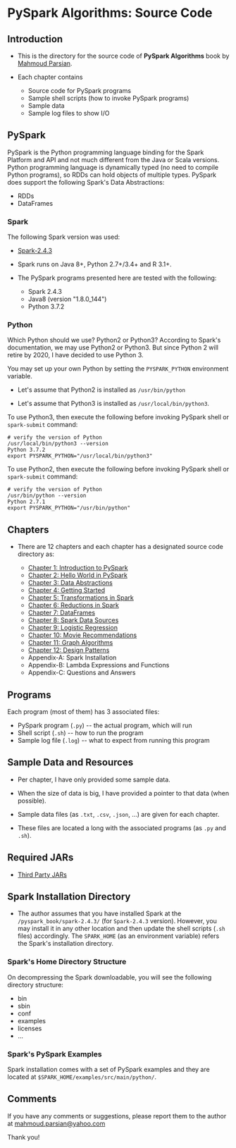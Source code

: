# PySpark Algorithms: Source Code

## Introduction

* This is the directory for the source 
  code of **PySpark Algorithms** book by 
  [Mahmoud Parsian](https://www.linkedin.com/in/mahmoudparsian/).

* Each chapter contains 
	* Source code for PySpark programs
	* Sample shell scripts (how to invoke PySpark programs)
	* Sample data
	* Sample log files to show I/O
	

## PySpark

PySpark is the Python programming language 
binding for the Spark Platform and API and 
not much different from the Java or Scala 
versions. Python programming language is 
dynamically typed (no need to compile Python 
programs), so RDDs can hold objects of multiple 
types. PySpark does support the following 
Spark's Data Abstractions:

* RDDs
* DataFrames


### Spark

The following Spark version was used:

* [Spark-2.4.3](http://spark.apache.org/news/spark-2-4-3-released.html)

* Spark runs on Java 8+, Python 2.7+/3.4+ and R 3.1+.
  
* The PySpark programs presented here are tested 
  with the following:
	* Spark 2.4.3
	* Java8 (version "1.8.0_144")
	* Python 3.7.2

### Python

Which Python should we use? Python2 or Python3?
According to Spark's documentation, we may use
Python2 or Python3. But since Python 2 will retire
by 2020, I have decided to use Python 3. 

You may set up your own Python by setting the
`PYSPARK_PYTHON` environment variable.

* Let's assume that Python2 is installed 
  as `/usr/bin/python` 

* Let's assume that Python3 is installed 
  as `/usr/local/bin/python3`. 


To use Python3, then execute the following before 
invoking PySpark shell or `spark-submit` command:

````
# verify the version of Python
/usr/local/bin/python3 --version
Python 3.7.2
export PYSPARK_PYTHON="/usr/local/bin/python3"
````


To use Python2, then execute the following before 
invoking PySpark shell or `spark-submit` command:

````
# verify the version of Python
/usr/bin/python --version
Python 2.7.1
export PYSPARK_PYTHON="/usr/bin/python"
````


## Chapters

* There are 12 chapters and each chapter 
has a designated source code directory as:

	* [Chapter 1: Introduction to PySpark](./chap01) 
	* [Chapter 2: Hello World in PySpark](./chap02)	
	* [Chapter 3: Data Abstractions](./chap03)	
	* [Chapter 4: Getting Started](./chap04)	
	* [Chapter 5: Transformations in Spark](./chap05)	
	* [Chapter 6: Reductions in Spark](./chap06)	
	* [Chapter 7: DataFrames](./chap07)	 
	* [Chapter 8: Spark Data Sources](./chap08)	
	* [Chapter 9: Logistic Regression](./chap09)	
	* [Chapter 10: Movie Recommendations](./chap10)	
	* [Chapter 11: Graph Algorithms](./chap11)	
	* [Chapter 12: Design Patterns](./chap12)	
	* Appendix-A: Spark Installation
	* Appendix-B: Lambda Expressions and Functions
	* Appendix-C: Questions and Answers
	
## Programs 

Each program (most of them) has 3 associated files:

* PySpark program (`.py`) -- the actual program, which will run
* Shell script (`.sh`) -- how to run the program
* Sample log file (`.log`) -- what to expect from running this program


## Sample Data and Resources

* Per chapter, I have only provided some sample 
  data.  

* When the size of data is big, I have provided 
  a pointer to that data (when possible).

* Sample data files (as `.txt`, `.csv`, `.json`, ...) 
  are given for each chapter. 

* These files are located a long with the associated 
  programs (as `.py` and `.sh`).


## Required JARs 

* [Third Party JARs](./jars)	


## Spark Installation Directory

* The author assumes that you have installed Spark 
at the `/pyspark_book/spark-2.4.3/` (for `Spark-2.4.3` 
version).  However, you may install it in any other 
location and then update the shell scripts (`.sh` files) 
accordingly. The `SPARK_HOME` (as an environment variable) 
refers the Spark's installation directory.

### Spark's Home Directory Structure

On decompressing the Spark downloadable, you 
will see the following directory structure:

* bin    
* sbin
* conf
* examples
* licenses 
* ...

### Spark's PySpark Examples

Spark installation comes with a set of 
PySpark examples and they are located at 
`$SPARK_HOME/examples/src/main/python/`.




## Comments
If you have any comments or suggestions, 
please report them to the author at <mahmoud.parsian@yahoo.com>

Thank you!

